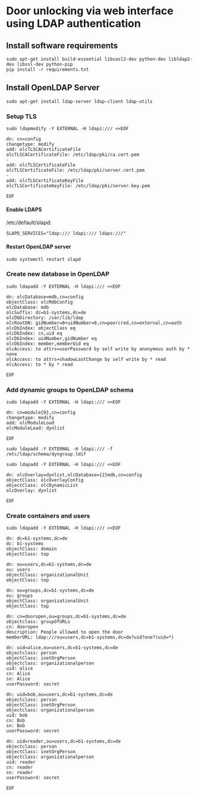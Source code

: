 # Door unlocking via web interface using LDAP authentication

## Install software requirements

    sudo apt-get install build-essential libsasl2-dev python-dev libldap2-dev libssl-dev python-pip
    pip install -r requirements.txt

## Install OpenLDAP Server

    sudo apt-get install ldap-server ldap-client ldap-utils

### Setup TLS

```
sudo ldapmodify -Y EXTERNAL -H ldapi:/// <<EOF

dn: cn=config
changetype: modify
add: olcTLSCACertificateFile
olcTLSCACertificateFile: /etc/ldap/pki/ca.cert.pem
-
add: olcTLSCertificateFile
olcTLSCertificateFile: /etc/ldap/pki/server.cert.pem
-
add: olcTLSCertificateKeyFile
olcTLSCertificateKeyFile: /etc/ldap/pki/server.key.pem

EOF
```

#### Enable LDAPS

/etc/default/slapd:
```
SLAPD_SERVICES="ldap:/// ldapi:/// ldaps:///"
```

#### Restart OpenLDAP server
```
sudo systemctl restart slapd
```

### Create new database in OpenLDAP

```
sudo ldapadd -Y EXTERNAL -H ldapi:/// <<EOF

dn: olcDatabase=mdb,cn=config
objectClass: olcMdbConfig
olcDatabase: mdb
olcSuffix: dc=b1-systems,dc=de
olcDbDirectory: /var/lib/ldap
olcRootDN: gidNumber=0+uidNumber=0,cn=peercred,cn=external,cn=auth
olcDbIndex: objectClass eq
olcDbIndex: cn,uid eq
olcDbIndex: uidNumber,gidNumber eq
olcDbIndex: member,memberUid eq
olcAccess: to attrs=userPassword by self write by anonymous auth by * none
olcAccess: to attrs=shadowLastChange by self write by * read
olcAccess: to * by * read

EOF
```

### Add dynamic groups to OpenLDAP schema

```
sudo ldapadd -Y EXTERNAL -H ldapi:/// <<EOF

dn: cn=module{0},cn=config
changetype: modify
add: olcModuleLoad
olcModuleLoad: dynlist

EOF
```

```
sudo ldapadd -Y EXTERNAL -H ldapi:/// -f /etc/ldap/schema/dyngroup.ldif
```

```
sudo ldapadd -Y EXTERNAL -H ldapi:/// <<EOF

dn: olcOverlay=dynlist,olcDatabase={2}mdb,cn=config
objectClass: olcOverlayConfig
objectClass: olcDynamicList
olcOverlay: dynlist

EOF
```

### Create containers and users

```
sudo ldapadd -Y EXTERNAL -H ldapi:/// <<EOF

dn: dc=b1-systems,dc=de
dc: b1-systems
objectClass: domain
objectClass: top

dn: ou=users,dc=b1-systems,dc=de
ou: users
objectClass: organizationalUnit
objectClass: top

dn: ou=groups,dc=b1-systems,dc=de
ou: groups
objectClass: organizationalUnit
objectClass: top

dn: cn=dooropen,ou=groups,dc=b1-systems,dc=de
objectclass: groupOfURLs
cn: dooropen
description: People allowed to open the door
memberURL: ldap:///ou=users,dc=b1-systems,dc=de?uid?one?(uid=*)

dn: uid=alice,ou=users,dc=b1-systems,dc=de
objectclass: person
objectClass: inetOrgPerson
objectclass: organizationalperson
uid: alice
cn: Alice
sn: Alice
userPassword: secret

dn: uid=bob,ou=users,dc=b1-systems,dc=de
objectclass: person
objectClass: inetOrgPerson
objectclass: organizationalperson
uid: bob
cn: Bob
sn: Bob
userPassword: secret

dn: uid=reader,ou=users,dc=b1-systems,dc=de
objectclass: person
objectClass: inetOrgPerson
objectclass: organizationalperson
uid: reader
cn: reader
sn: reader
userPassword: secret

EOF
```
